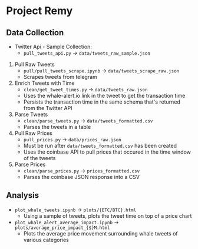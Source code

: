 # Project Remy
## Data Collection
* Twitter Api - Sample Collection: 
    * `pull_tweets_api.py` -> `data/tweets_raw_sample.json`
1. Pull Raw Tweets
    * `pull/pull_tweets_scrape.ipynb` -> `data/tweets_scrape_raw.json`
    * Scrapes tweets from telegram
2. Enrich Tweets with Time
    * `clean/get_tweet_times.py` -> `data/tweets_raw.json`
    * Uses the whale-alert.io link in the tweet to get the transaction time
    * Persists the transaction time in the same schema that's returned from the Twitter API
3. Parse Tweets
    * `clean/parse_tweets.py` -> `data/tweets_formatted.csv`
    * Parses the tweets in a table
3. Pull Raw Prices
    * `pull_prices.py` -> `data/prices_raw.json`
    * Must be run after `data/tweets_formatted.csv` has been created 
    * Uses the coinbase API to pull prices that occured in the time window of the tweets
4. Parse Prices
    * `clean/parse_prices.py` -> `prices_formatted.csv`
    * Parses the coinbase JSON response into a CSV

## Analysis
* `plot_whale_tweets.ipynb` -> `plots/{ETC/BTC}.html`
    * Using a sample of tweets, plots the tweet time on top of a price chart
* `plot_whale_alert_average_impact.ipynb` -> `plots/average_price_impact_{$}M.html`
    * Plots the average price movement surrounding whale tweets of various categories
    
